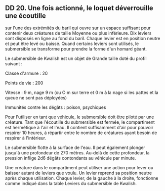 ## DD 20. Une fois actionné, le loquet déverrouille une écoutille

sur l'une des extrémités du baril qui ouvre sur un espace
suffisant pour contenir deux créatures de taille Moyenne ou
plus inférieure. Dix leviers sont disposés en ligne au fond du
baril. Chaque levier est en position neutre et peut être levé ou
baissé. Quand certains leviers sont utilisés, le submersible
se transforme pour prendre la forme d'un homard géant.

Le submersible de Kwalish est un objet de Grande taille
doté du profil suivant :

Classe d'armure : 20

Points de vie : 200

Vitesse : 9 m, nage 9 m (ou O m sur terre et 0 m à la nage si
les pattes et la queue ne sont pas déployées)

Immunités contre les dégâts : poison, psychiques

Pour l'utiliser en tant que véhicule, le submersible doit être
piloté par une créature. Tant que l'écoutille du submersible
est fermée, le compartiment est hermétique à l'air et l'eau. Il
contient suffisamment d'air pour pouvoir respirer 10 heures,
à répartir entre le nombre de créatures ayant besoin de
respirer à l'intérieur.

Le submersible flotte à la surface de l'eau. Il peut
également plonger jusqu'à une profondeur de 270 mètres.
Au-delà de cette profondeur, la pression inflige 2d6 dégâts
contondants au véhicule par minute.

Une créature dans le compartiment peut utiliser une
action pour lever ou baisser autant de leviers que voulu. Un
levier reprend sa position neutre après chaque utilisation.
Chaque levier, de la gauche à la droite, fonctionne comme
indiqué dans la table Leviers du submersible de Kwalish.
